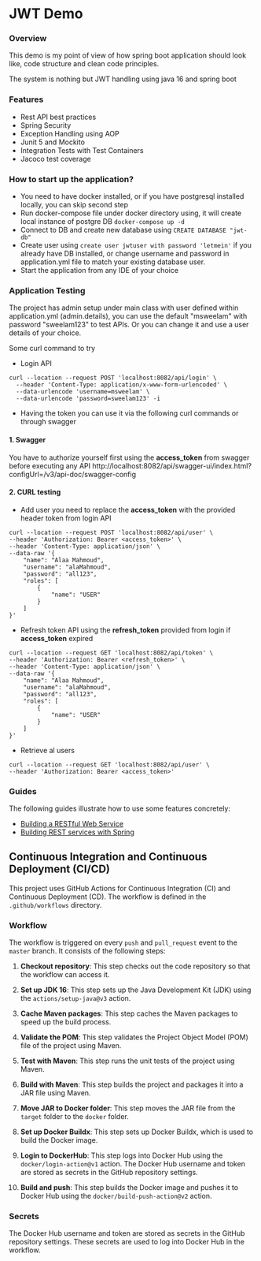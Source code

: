 # JWT Demo

### Overview
This demo is my point of view of how spring boot application should look like, code structure and clean code principles.

The system is nothing but JWT handling using java 16 and spring boot 

### Features
* Rest API best practices 
* Spring Security 
* Exception Handling using AOP
* Junit 5 and Mockito
* Integration Tests with Test Containers
* Jacoco test coverage

### How to start up the application?
* You need to have docker installed, or if you have postgresql installed locally, you can skip second step
* Run docker-compose file under docker directory using, it will create local instance of postgre DB
```docker-compose up -d```
* Connect to DB and create new database using ``CREATE DATABASE "jwt-db"``
* Create user using ``create user jwtuser with password 'letmein'`` if you already have DB installed, or change username and password in application.yml file to match your existing database user.
* Start the application from any IDE of your choice


### Application Testing
The project has admin setup under main class with user defined within application.yml (admin.details), you can use the default "msweelam" with password "sweelam123" to test APIs.
Or you can change it and use a user details of your choice.

Some curl command to try
* Login API
````
curl --location --request POST 'localhost:8082/api/login' \
  --header 'Content-Type: application/x-www-form-urlencoded' \
  --data-urlencode 'username=msweelam' \
  --data-urlencode 'password=sweelam123' -i 
````

* Having the token you can use it via the following curl commands or through swagger

#### 1. Swagger
You have to authorize yourself first using the **access_token** from swagger before executing any API
http://localhost:8082/api/swagger-ui/index.html?configUrl=/v3/api-doc/swagger-config

#### 2. CURL testing
* Add user you need to replace the **access_token** with the provided header token from login API 
````
curl --location --request POST 'localhost:8082/api/user' \
--header 'Authorization: Bearer <access_token>' \
--header 'Content-Type: application/json' \
--data-raw '{
    "name": "Alaa Mahmoud",
    "username": "alaMahmoud",
    "password": "all123",
    "roles": [
        {
            "name": "USER"
        }
    ]
}'
````
* Refresh token API using the **refresh_token** provided from login if **access_token** expired
````
curl --location --request GET 'localhost:8082/api/token' \
--header 'Authorization: Bearer <refresh_token>' \
--header 'Content-Type: application/json' \
--data-raw '{
    "name": "Alaa Mahmoud",
    "username": "alaMahmoud",
    "password": "all123",
    "roles": [
        {
            "name": "USER"
        }
    ]
}'
````
* Retrieve al users 
````
curl --location --request GET 'localhost:8082/api/user' \
--header 'Authorization: Bearer <access_token>'
````

### Guides

The following guides illustrate how to use some features concretely:

* [Building a RESTful Web Service](https://spring.io/guides/gs/rest-service/)
* [Building REST services with Spring](https://spring.io/guides/tutorials/bookmarks/)
  
## Continuous Integration and Continuous Deployment (CI/CD)

This project uses GitHub Actions for Continuous Integration (CI) and Continuous Deployment (CD). The workflow is defined in the `.github/workflows` directory.

### Workflow

The workflow is triggered on every `push` and `pull_request` event to the `master` branch. It consists of the following steps:

1. **Checkout repository**: This step checks out the code repository so that the workflow can access it.

2. **Set up JDK 16**: This step sets up the Java Development Kit (JDK) using the `actions/setup-java@v3` action.

3. **Cache Maven packages**: This step caches the Maven packages to speed up the build process.

4. **Validate the POM**: This step validates the Project Object Model (POM) file of the project using Maven.

5. **Test with Maven**: This step runs the unit tests of the project using Maven.

6. **Build with Maven**: This step builds the project and packages it into a JAR file using Maven.

7. **Move JAR to Docker folder**: This step moves the JAR file from the `target` folder to the `docker` folder.

8. **Set up Docker Buildx**: This step sets up Docker Buildx, which is used to build the Docker image.

9. **Login to DockerHub**: This step logs into Docker Hub using the `docker/login-action@v1` action. The Docker Hub username and token are stored as secrets in the GitHub repository settings.

10. **Build and push**: This step builds the Docker image and pushes it to Docker Hub using the `docker/build-push-action@v2` action.


### Secrets

The Docker Hub username and token are stored as secrets in the GitHub repository settings. These secrets are used to log into Docker Hub in the workflow.


